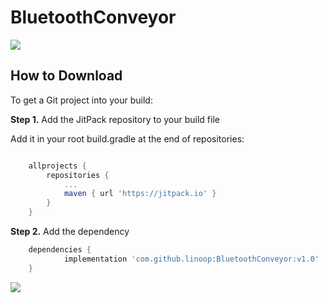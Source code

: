 # BluetoothConveyor

[![](https://jitpack.io/v/linoop/BluetoothConveyor.svg)](https://jitpack.io/#linoop/BluetoothConveyor)

How to Download
---------------


To get a Git project into your build:

**Step 1.** Add the JitPack repository to your build file

Add it in your root build.gradle at the end of repositories:

```gradle

	allprojects {
		repositories {
			...
			maven { url 'https://jitpack.io' }
		}
	}
```
**Step 2.** Add the dependency

```gradle
	dependencies {
	        implementation 'com.github.linoop:BluetoothConveyor:v1.0'
	}
```
  
[![](https://jitpack.io/v/linoop/BluetoothConveyor.svg)](https://jitpack.io/#linoop/BluetoothConveyor)
